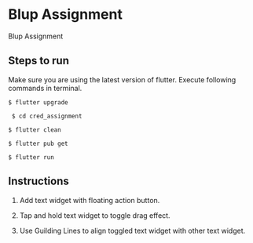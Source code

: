 # Blup Assignment

Blup Assignment


## Steps to run

  Make sure you are using the latest version of flutter.
    Execute following commands in terminal.

```$ flutter upgrade```


``` $ cd cred_assignment```


``` $ flutter clean ```


``` $ flutter pub get ```


``` $ flutter run ```


    
## Instructions

1. Add text widget with floating action button.

2. Tap and hold text widget to toggle drag effect.

3. Use Guilding Lines to align toggled text widget with other text widget.

